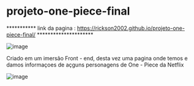 # projeto-one-piece-final

*********** link da pagina : https://rickson2002.github.io/projeto-one-piece-final/  *********************

![image](https://github.com/rickson2002/projeto-one-piece-final/assets/112441890/475493b8-a52e-4894-9b51-f119f45328b9)

Criado em um imersão Front - end, desta vez uma pagina onde temos e damos informaçoes de açguns personagens de One - Piece da Netflix

![image](https://github.com/rickson2002/projeto-one-piece-final/assets/112441890/e15b6346-37a0-497d-b875-43df0bf85000)

